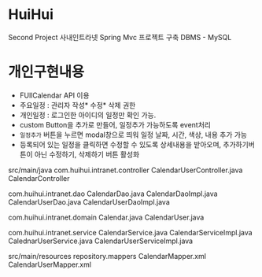 # HuiHui
Second Project 사내인트라넷
Spring Mvc 프로젝트 구축
DBMS - MySQL 

# 개인구현내용
- FUllCalendar API 이용
- 주요일정 : 관리자 작성* 수정* 삭제 권한
- 개인일정 : 로그인한 아이디의 일정만 확인 가능.
- custom Button을 추가로 만들어, 일정추가 가능하도록 event처리
- `일정추가` 버튼을 누르면 modal창으로 띄워 일정 날짜, 시간, 색상, 내용 추가 가능
- 등록되어 있는 일정을 클릭하면 수정할 수 있도록 상세내용을 받아오며, 추가하기버튼이 아닌 수정하기, 삭제하기 버튼 활성화

src/main/java
com.huihui.intranet.controller
CalendarUserController.java
CalendarController

com.huihui.intranet.dao
CalendarDao.java
CalendarDaoImpl.java
CalendarUserDao.java
CalendarUserDaoImpl.java

com.huihui.intranet.domain
Calendar.java
CalendarUser.java

com.huihui.intranet.service
CalendarService.java
CalendarServiceImpl.java
CalednarUserService.java
CalendarUserServiceImpl.java

src/main/resources
repository.mappers
CalendarMapper.xml
CalendarUserMapper.xml

